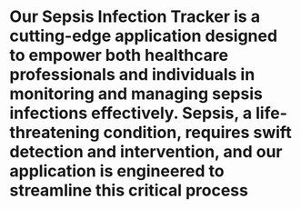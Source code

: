 # Our Sepsis Infection Tracker is a cutting-edge  application designed to empower both healthcare professionals and individuals in monitoring and managing sepsis infections effectively. Sepsis, a life-threatening condition, requires swift detection and intervention, and our application is engineered to streamline this critical process
